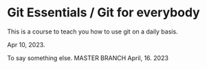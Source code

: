 # Git Essentials / Git for everybody

This is a course to teach you how to use git on a daily basis. 



Apr 10, 2023.


To say something else. MASTER BRANCH
April, 16. 2023 
